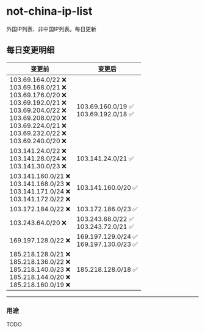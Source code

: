# not-china-ip-list
外国IP列表、非中国IP列表。每日更新

每日变更明细
--------------------
|  变更前   | 变更后 |
|  ----  | ----  |
|  103.69.164.0/22 :x: <br> 103.69.168.0/21 :x: <br> 103.69.176.0/20 :x: <br> 103.69.192.0/21 :x: <br> 103.69.204.0/22 :x: <br> 103.69.208.0/20 :x: <br> 103.69.224.0/21 :x: <br> 103.69.232.0/22 :x: <br> 103.69.240.0/20 :x: <br> | 103.69.160.0/19 :white_check_mark: <br> 103.69.192.0/18 :white_check_mark: <br>  | 
|  103.141.24.0/22 :x: <br> 103.141.28.0/24 :x: <br> 103.141.30.0/23 :x: <br> | 103.141.24.0/21 :white_check_mark: | 
|  103.141.160.0/21 :x: <br> 103.141.168.0/23 :x: <br> 103.141.171.0/24 :x: <br> 103.141.172.0/22 :x: <br> | 103.141.160.0/20 :white_check_mark: | 
|  103.172.184.0/22 :x:  | 103.172.186.0/23 :white_check_mark: | 
|  103.243.64.0/20 :x:  | 103.243.68.0/22 :white_check_mark: <br> 103.243.72.0/21 :white_check_mark: <br>  | 
|  169.197.128.0/22 :x:  | 169.197.129.0/24 :white_check_mark: <br> 169.197.130.0/23 :white_check_mark: <br>  | 
|  185.218.128.0/21 :x: <br> 185.218.136.0/22 :x: <br> 185.218.140.0/23 :x: <br> 185.218.144.0/20 :x: <br> 185.218.160.0/19 :x: <br> | 185.218.128.0/18 :white_check_mark: | 

--------------------
### 用途
TODO
